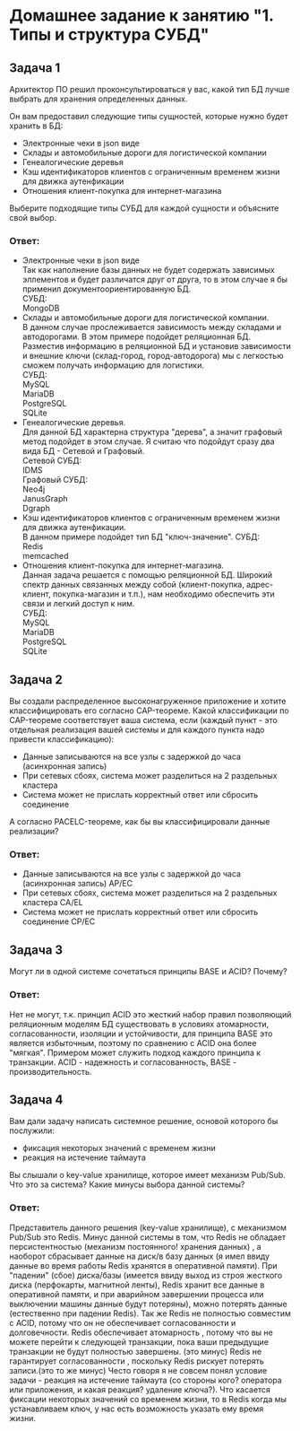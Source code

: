 # Домашнее задание к занятию "1. Типы и структура СУБД"

## Задача 1

Архитектор ПО решил проконсультироваться у вас, какой тип БД 
лучше выбрать для хранения определенных данных.

Он вам предоставил следующие типы сущностей, которые нужно будет хранить в БД:

- Электронные чеки в json виде
- Склады и автомобильные дороги для логистической компании
- Генеалогические деревья
- Кэш идентификаторов клиентов с ограниченным временем жизни для движка аутенфикации
- Отношения клиент-покупка для интернет-магазина

Выберите подходящие типы СУБД для каждой сущности и объясните свой выбор.

### Ответ:

- Электронные чеки в json виде  
Так как наполнение базы данных не будет содержать зависимых эллементов и будет различатся друг от друга, то в этом случае я бы применил 
документоориентированную БД.   
СУБД:  
MongoDB   
- Склады и автомобильные дороги для логистической компании.  
В данном случае прослеживается зависимость между складами и автодорогами. В этом примере подойдет реляционная БД. Разместив информацию в реляционной БД и 
установив зависимости и внешние ключи (склад-город, город-автодорога) мы с легкостью сможем получать информацию для логистики.  
СУБД:  
MySQL  
MariaDB  
PostgreSQL  
SQLite  
- Генеалогические деревья.    
Для данной БД характерна структура "дерева", а значит графовый метод подойдет в этом случае. Я считаю что подойдут сразу два вида БД - Сетевой и Графовый.  
Сетевой СУБД:  
IDMS   
Графовый СУБД:  
Neo4j  
JanusGraph  
Dgraph  
- Кэш идентификаторов клиентов с ограниченным временем жизни для движка аутенфикации.  
В данном примере подойдет тип БД "ключ-значение". 
СУБД:  
Redis  
memcached  
- Отношения клиент-покупка для интернет-магазина.  
Данная задача решается с помощью реляционной БД. Широкий спектр данных связанных между собой (клиент-покупка, адрес-клиент, покупка-магазин и т.п.), нам необходимо обеспечить эти связи и легкий доступ к ним.  
СУБД:  
MySQL  
MariaDB  
PostgreSQL  
SQLite  


## Задача 2

Вы создали распределенное высоконагруженное приложение и хотите классифицировать его согласно 
CAP-теореме. Какой классификации по CAP-теореме соответствует ваша система, если 
(каждый пункт - это отдельная реализация вашей системы и для каждого пункта надо привести классификацию):

- Данные записываются на все узлы с задержкой до часа (асинхронная запись)
- При сетевых сбоях, система может разделиться на 2 раздельных кластера 
- Система может не прислать корректный ответ или сбросить соединение 

А согласно PACELC-теореме, как бы вы классифицировали данные реализации?

### Ответ:

- Данные записываются на все узлы с задержкой до часа (асинхронная запись)  AP/EC
- При сетевых сбоях, система может разделиться на 2 раздельных кластера CA/EL
- Система может не прислать корректный ответ или сбросить соединение CP/EC

## Задача 3

Могут ли в одной системе сочетаться принципы BASE и ACID? Почему?

### Ответ:

Нет не могут, т.к. принцип ACID это жесткий набор правил позволяющий реляционным моделям БД существовать в условиях атомарности, согласованности, изоляции и устойчивости, для принципа BASE это является избыточным, поэтому по сравнению с ACID она более "мягкая". Примером может служить подход каждого принципа к транзакции. ACID - надежность и согласованность, BASE - производительность. 


## Задача 4

Вам дали задачу написать системное решение, основой которого бы послужили:

- фиксация некоторых значений с временем жизни
- реакция на истечение таймаута


Вы слышали о key-value хранилище, которое имеет механизм Pub/Sub. 
Что это за система? Какие минусы выбора данной системы?

### Ответ:

Представитель данного решения (key-value хранилище), с механизмом Pub/Sub это Redis. Минус данной системы в том, что Redis не обладает персистентностью (механизм постоянного! хранения данных) , а наоборот сбрасывает данные на диск/в базу данных (я имел ввиду данные во время работы Redis хранятся в оперативной памяти).  При "падении" (сбое) диска/базы (имеется ввиду выход из строя жесткого диска (перфокарты, магнитной ленты), Redis хранит все данные в оперативной памяти, и при аварийном завершении процесса или выключении машины данные будут потеряны), можно потерять данные (естественно при падении Redis). Так же Redis не полностью совместим с ACID, потому что он не обеспечивает согласованности и долговечности.
Redis обеспечивает атомарность , потому что вы не можете перейти к следующей транзакции, пока ваши предыдущие транзакции не будут полностью завершены. (это минус)
Redis не гарантирует согласованности , поскольку Redis рискует потерять записи.(это то же минус)
Често говоря я не совсем понял условие задачи - реакция на истечение таймаута (со стороны кого? оператора или приложения, и какая реакция? удаление ключа?). Что касается фиксации некоторых значений со временем жизни, то в Redis когда мы устанавливаем ключ, у нас есть возможность указать ему время жизни. 

